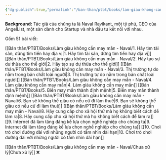 ```yaml
---
{"dg-publish":true,"permalink":"/ban-than/ptbt/books/lam-giau-khong-can-may-man-naval/lam-giau-khong-can-may-man/","dgPassFrontmatter":true}
---
```


**Background:** Tác giả của chúng ta là Naval Ravikant, một tỷ phú, CEO của AngelList, một sàn dành cho Startup và nhà đầu tư kết nối với nhau.

Gồm 51 bài viết:

[[Bản thân/PTBT/Books/Làm giàu không cần may mắn - Naval/1. Hãy tìm tài sản, đừng tìm tiền hay địa vị\|1. Hãy tìm tài sản, đừng tìm tiền hay địa vị]]
[[Bản thân/PTBT/Books/Làm giàu không cần may mắn - Naval/2. Hãy tạo sự dư thừa cho thế giới\|2. Hãy tạo sự dư thừa cho thế giới]]
[[Bản thân/PTBT/Books/Làm giàu không cần may mắn - Naval/3. Thị trường tự do nằm trong bản chất loài người\|3. Thị trường tự do nằm trong bản chất loài người]]
[[Bản thân/PTBT/Books/Làm giàu không cần may mắn - Naval/4. Làm giàu không cần may mắn\|4. Làm giàu không cần may mắn]]
[[Bản thân/PTBT/Books/5. Biến may mắn thành định mệnh\|5. Biến may mắn thành định mệnh]]
[[Bản thân/PTBT/Books/Làm giàu không cần may mắn - Naval/6. Bạn sẽ không thể giàu có nếu cứ đi làm thuê\|6. Bạn sẽ không thể giàu có nếu cứ đi làm thuê]]
[[Bản thân/PTBT/Books/Làm giàu không cần may mắn - Naval/8. Hãy cung cấp cho xã hội thứ mà họ không biết cách để làm ra\|8. Hãy cung cấp cho xã hội thứ mà họ không biết cách để làm ra]]
[[9. Internet đã làm tăng đáng kể lựa chọn nghề nghiệp cho chúng ta\|9. Internet đã làm tăng đáng kể lựa chọn nghề nghiệp cho chúng ta]]
[[10. Chơi trò chơi đường dài với những người có tầm nhìn dài hạn\|10. Chơi trò chơi đường dài với những người có tầm nhìn dài hạn]]

[[Bản thân/PTBT/Books/Làm giàu không cần may mắn - Naval/Chưa xử lý\|Chưa xử lý]] ❌
